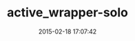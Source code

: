 ---
layout: post
title:  "active_wrapper-solo"
repo:   "winton/active_wrapper"
date:   2015-02-18 17:07:42
gemurl: http://github.com/winton/active_wrapper
---